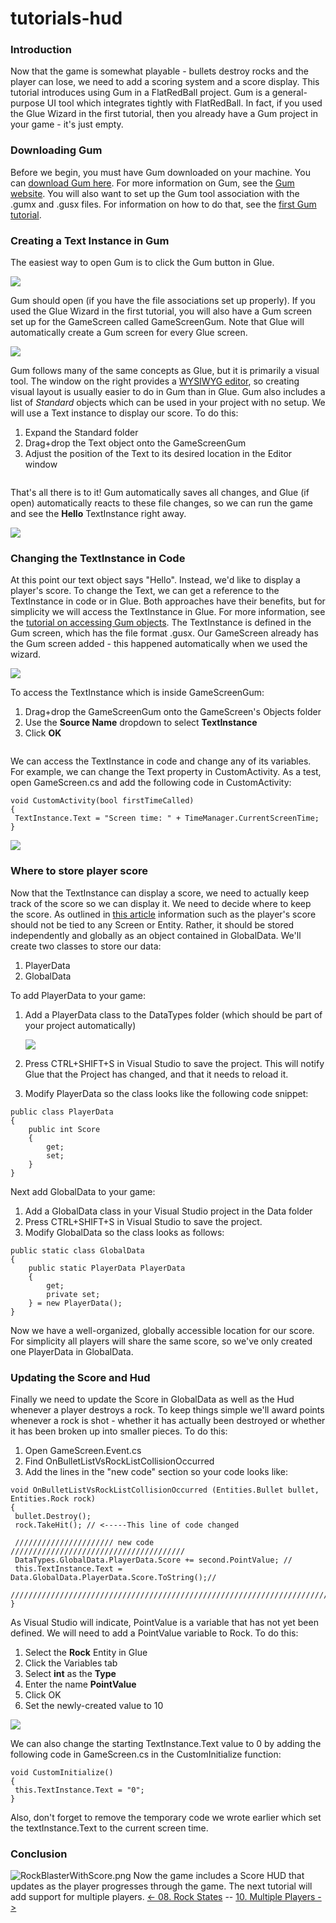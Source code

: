 # tutorials-hud

### Introduction

Now that the game is somewhat playable - bullets destroy rocks and the player can lose, we need to add a scoring system and a score display. This tutorial introduces using Gum in a FlatRedBall project. Gum is a general-purpose UI tool which integrates tightly with FlatRedBall. In fact, if you used the Glue Wizard in the first tutorial, then you already have a Gum project in your game - it's just empty.

### Downloading Gum

Before we begin, you must have Gum downloaded on your machine. You can [download Gum here](http://files.flatredball.com/content/Tools/Gum/Gum.zip). For more information on Gum, see the [Gum website](http://gumui.net/). You will also want to set up the Gum tool association with the .gumx and .gusx files. For information on how to do that, see the [first Gum tutorial](../../gum/tutorials/tutorials-gum-introduction-and-setup.md).

### Creating a Text Instance in Gum

The easiest way to open Gum is to click the Gum button in Glue.

![](../../media/2021-03-img_604d7f8df22d4.png)

Gum should open (if you have the file associations set up properly). If you used the Glue Wizard in the first tutorial, you will also have a Gum screen set up for the GameScreen called GameScreenGum. Note that Glue will automatically create a Gum screen for every Glue screen.

![](../../media/2021-03-img_604d80112bbec.png)

Gum follows many of the same concepts as Glue, but it is primarily a visual tool. The window on the right provides a [WYSIWYG editor](https://en.wikipedia.org/wiki/WYSIWYG), so creating visual layout is usually easier to do in Gum than in Glue. Gum also includes a list of _Standard_ objects which can be used in your project with no setup. We will use a Text instance to display our score. To do this:

1. Expand the Standard folder
2. Drag+drop the Text object onto the GameScreenGum
3. Adjust the position of the Text to its desired location in the Editor window



<figure><img src="../../media/2016-01-2021_March_13_200519.gif" alt=""><figcaption></figcaption></figure>

   That's all there is to it! Gum automatically saves all changes, and Glue (if open) automatically reacts to these file changes, so we can run the game and see the **Hello** TextInstance right away.

![](../../media/2021-03-img_604d810fec276.png)

### Changing the TextInstance in Code

At this point our text object says "Hello". Instead, we'd like to display a player's score. To change the Text, we can get a reference to the TextInstance in code or in Glue. Both approaches have their benefits, but for simplicity we will access the TextInstance in Glue. For more information, see the [tutorial on accessing Gum objects](../../gum/tutorials/tutorials-gum-gum-objects-in-code.md). The TextInstance is defined in the Gum screen, which has the file format .gusx. Our GameScreen already has the Gum screen added - this happened automatically when we used the wizard.

![](../../media/2021-03-img_604d823aa3e8a.png)

To access the TextInstance which is inside GameScreenGum:

1. Drag+drop the GameScreenGum onto the GameScreen's Objects folder
2. Use the **Source Name** dropdown to select **TextInstance**
3. Click **OK**



<figure><img src="../../media/2016-01-2021_March_13_200727.gif" alt=""><figcaption></figcaption></figure>

 We can access the TextInstance in code and change any of its variables. For example, we can change the Text property in CustomActivity. As a test, open GameScreen.cs and add the following code in CustomActivity:

```
void CustomActivity(bool firstTimeCalled)
{
 TextInstance.Text = "Screen time: " + TimeManager.CurrentScreenTime;
}
```

![](../../media/2021-03-img_604d837571f15.png)

### Where to store player score

Now that the TextInstance can display a score, we need to actually keep track of the score so we can display it. We need to decide where to keep the score. As outlined in [this article](../../frb/docs/index.php) information such as the player's score should not be tied to any Screen or Entity. Rather, it should be stored independently and globally as an object contained in GlobalData. We'll create two classes to store our data:

1. PlayerData
2. GlobalData

To add PlayerData to your game:

1.  Add a PlayerData class to the DataTypes folder (which should be part of your project automatically)

    ![](../../media/2022-12-img_63a310d138ae3.png)
2. Press CTRL+SHIFT+S in Visual Studio to save the project. This will notify Glue that the Project has changed, and that it needs to reload it.
3. Modify PlayerData so the class looks like the following code snippet:

&#x20;

```
public class PlayerData
{
    public int Score
    {
        get;
        set;
    }
}
```

Next add GlobalData to your game:

1. Add a GlobalData class in your Visual Studio project in the Data folder
2. Press CTRL+SHIFT+S in Visual Studio to save the project.
3. Modify GlobalData so the class looks as follows:

&#x20;

```
public static class GlobalData
{
    public static PlayerData PlayerData
    {
        get;
        private set;
    } = new PlayerData();
}
```

&#x20; Now we have a well-organized, globally accessible location for our score. For simplicity all players will share the same score, so we've only created one PlayerData in GlobalData.

### Updating the Score and Hud

Finally we need to update the Score in GlobalData as well as the Hud whenever a player destroys a rock. To keep things simple we'll award points whenever a rock is shot - whether it has actually been destroyed or whether it has been broken up into smaller pieces. To do this:

1. Open GameScreen.Event.cs
2. Find OnBulletListVsRockListCollisionOccurred
3. Add the lines in the "new code" section so your code looks like:

&#x20;

```
void OnBulletListVsRockListCollisionOccurred (Entities.Bullet bullet, Entities.Rock rock)
{
 bullet.Destroy();
 rock.TakeHit(); // <-----This line of code changed

 ////////////////////// new code ///////////////////////////////////////
 DataTypes.GlobalData.PlayerData.Score += second.PointValue; //
 this.TextInstance.Text = Data.GlobalData.PlayerData.Score.ToString();//
 ///////////////////////////////////////////////////////////////////////
}
```

As Visual Studio will indicate, PointValue is a variable that has not yet been defined. We will need to add a PointValue variable to Rock. To do this:

1. Select the **Rock** Entity in Glue
2. Click the Variables tab
3. Select **int** as the **Type**
4. Enter the name **PointValue**
5. Click OK
6. Set the newly-created value to 10

![](../../media/2021-03-img_604d851f8ac3c.png)

We can also change the starting TextInstance.Text value to 0 by adding the following code in GameScreen.cs in the CustomInitialize function:

```
void CustomInitialize()
{
 this.TextInstance.Text = "0";
}
```

Also, don't forget to remove the temporary code we wrote earlier which set the textInstance.Text to the current screen time.

### Conclusion

![RockBlasterWithScore.png](../../media/migrated_media-RockBlasterWithScore.png) Now the game includes a Score HUD that updates as the player progresses through the game. The next tutorial will add support for multiple players. [<- 08. Rock States](tutorials-rock-states.md) -- [10. Multiple Players ->](tutorials-multiple-players.md)
